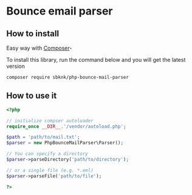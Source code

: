 # Bounce email parser

## How to install

Easy way with [Composer](https://getcomposer.org/)-

To install this library, run the command below and you will get the latest version

	composer require sbknk/php-bounce-mail-parser

## How to use it

```php
<?php

// initialize compser autoloader
require_once __DIR__.'/vendor/autoload.php';

$path = 'path/to/mail.txt';
$parser = new PhpBounceMailParser\Parser();

// You can specify a directory
$parser->parseDirectory('path/to/directory');

// or a single file (e.g. *.eml)
$parser->parseFile('path/to/file');

?>
```
